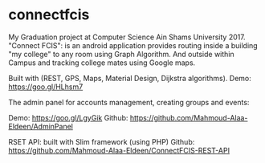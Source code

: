 # connectfcis
My Graduation project at Computer Science Ain Shams University 2017.
"Connect FCIS": is an android application provides routing inside a building "my college" to any room using Graph Algorithm.
And outside within Campus and tracking college mates using Google maps. 

Built with (REST, GPS, Maps, Material Design, Dijkstra algorithms).
Demo: https://goo.gl/HLhsm7


The admin panel for accounts management, creating groups and events:

Demo: https://goo.gl/LgyGik
Github: https://github.com/Mahmoud-Alaa-Eldeen/AdminPanel


RSET API: built with Slim framework (using PHP)
Github: https://github.com/Mahmoud-Alaa-Eldeen/ConnectFCIS-REST-API


